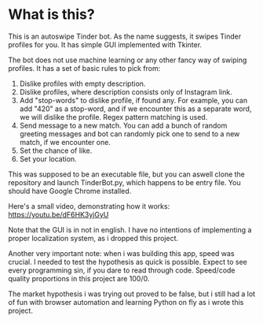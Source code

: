 # What is this?

This is an autoswipe Tinder bot. As the name suggests, it swipes Tinder profiles for you. It has simple GUI implemented with Tkinter.

The bot does not use machine learning or any other fancy way of swiping profiles. It has a set of basic rules to pick from:
1. Dislike profiles with empty description.
2. Dislike profiles, where description consists only of Instagram link.
3. Add "stop-words" to dislike profile, if found any. For example, you can add "420" as a stop-word, and if we encounter this as a separate word, we will dislike the profile. Regex pattern matching is used.
4. Send message to a new match. You can add a bunch of random greeting messages and bot can randomly pick one to send to a new match, if we encounter one.
5. Set the chance of like.
6. Set your location.

This was supposed to be an executable file, but you can aswell clone the repository and launch TinderBot.py, which happens to be entry file. You should have Google Chrome installed.

Here's a small video, demonstrating how it works:
https://youtu.be/dF6HK3yjGyU

Note that the GUI is in not in english. I have no intentions of implementing a proper localization system, as i dropped this project.

Another very important note: when i was building this app, speed was crucial. I needed to test the hypothesis as quick is possible. Expect to see every programming sin, if you dare to read through code.
Speed/code quality proportions in this project are 100/0.

The market hypothesis i was trying out proved to be false, but i still had a lot of fun with browser automation and learning Python on fly as i wrote this project.
